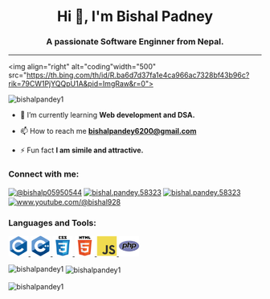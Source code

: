 <!DOCTYPE html>
<html lang="en">
<head>
   <meta charset="UTF-8">
   <meta name="viewport" content="width=device-width, initial-scale=1.0">
</head>
<body>
   <h1 align="center">Hi 👋, I'm Bishal Padney</h1>
<h3 align="center">A passionate Software Enginner from Nepal.</h3><hr>

<img align="right" alt="coding"width="500" src="https://th.bing.com/th/id/R.ba6d7d37fa1e4ca966ac7328bf43b96c?rik=79CW1PjYQQpU1A&pid=ImgRaw&r=0">
<p align="left"> <img src="https://komarev.com/ghpvc/?username=bishalpandey1&label=Profile%20views&color=0e75b6&style=flat" alt="bishalpandey1" /> </p>

- 🌱 I’m currently learning **Web development and DSA.**<br>

- 📫 How to reach me **bishalpandey6200@gmail.com**<br>

- ⚡ Fun fact **I am simile and attractive.**

<h3 align="left">Connect with me:</h3>
<p align="left">
<a href="https://twitter.com/@bishalp05950544" target="blank"><img align="center" src="https://raw.githubusercontent.com/rahuldkjain/github-profile-readme-generator/master/src/images/icons/Social/twitter.svg" alt="@bishalp05950544" height="30" width="40" /></a>
<a href="https://fb.com/bishal.pandey.58323" target="blank"><img align="center" src="https://raw.githubusercontent.com/rahuldkjain/github-profile-readme-generator/master/src/images/icons/Social/facebook.svg" alt="bishal.pandey.58323" height="30" width="40" /></a>
<a href="https://instagram.com/bishal.pandey.58323" target="blank"><img align="center" src="https://raw.githubusercontent.com/rahuldkjain/github-profile-readme-generator/master/src/images/icons/Social/instagram.svg" alt="bishal.pandey.58323" height="30" width="40" /></a>
<a href="https://www.youtube.com/c/www.youtube.com/@bishal928" target="blank"><img align="center" src="https://raw.githubusercontent.com/rahuldkjain/github-profile-readme-generator/master/src/images/icons/Social/youtube.svg" alt="www.youtube.com/@bishal928" height="30" width="40" /></a>
</p>

<h3 align="left">Languages and Tools:</h3>
<p align="left"> <a href="https://www.cprogramming.com/" target="_blank" rel="noreferrer"> <img src="https://raw.githubusercontent.com/devicons/devicon/master/icons/c/c-original.svg" alt="c" width="40" height="40"/> </a> <a href="https://www.w3schools.com/cpp/" target="_blank" rel="noreferrer"> <img src="https://raw.githubusercontent.com/devicons/devicon/master/icons/cplusplus/cplusplus-original.svg" alt="cplusplus" width="40" height="40"/> </a> <a href="https://www.w3schools.com/css/" target="_blank" rel="noreferrer"> <img src="https://raw.githubusercontent.com/devicons/devicon/master/icons/css3/css3-original-wordmark.svg" alt="css3" width="40" height="40"/> </a> <a href="https://www.w3.org/html/" target="_blank" rel="noreferrer"> <img src="https://raw.githubusercontent.com/devicons/devicon/master/icons/html5/html5-original-wordmark.svg" alt="html5" width="40" height="40"/> </a> <a href="https://developer.mozilla.org/en-US/docs/Web/JavaScript" target="_blank" rel="noreferrer"> <img src="https://raw.githubusercontent.com/devicons/devicon/master/icons/javascript/javascript-original.svg" alt="javascript" width="40" height="40"/> </a> <a href="https://www.php.net" target="_blank" rel="noreferrer"> <img src="https://raw.githubusercontent.com/devicons/devicon/master/icons/php/php-original.svg" alt="php" width="40" height="40"/> </a> </p>

<p><img align="left" src="https://github-readme-stats.vercel.app/api/top-langs?username=bishalpandey1&show_icons=true&locale=en&layout=compact" alt="bishalpandey1" /></p>

<p>&nbsp;<img align="center" src="https://github-readme-stats.vercel.app/api?username=bishalpandey1&show_icons=true&locale=en" alt="bishalpandey1" /></p>

<p><img align="center" src="https://github-readme-streak-stats.herokuapp.com/?user=bishalpandey1&" alt="bishalpandey1" /></p>
</body>
</html>
